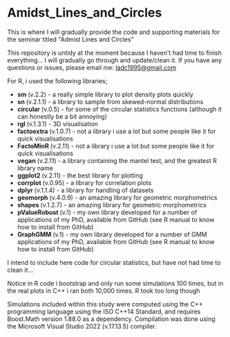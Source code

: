 # Amidst_Lines_and_Circles

This is where I will gradually provide the code and supporting materials for the seminar titled "Admist Lines and Circles"

This repository is untidy at the moment because I haven't had time to finish everything... I will gradually go through and update/clean it. If you have any questions or issues, please email me: ladc1995@gmail.com

For R, i used the following libraries;

* <b> sm </b> (v.2.2) - a really simple library to plot density plots quickly
* <b> sn </b> (v.2.1.1) - a library to sample from skewed-normal distributions
* <b> circular </b> (v.0.5) - for some of the circular statistics functions (although it can honestly be a bit annoying)
* <b> rgl </b> (v.1.3.1) - 3D visualisation
* <b> factoextra </b> (v.1.0.7) - not a library i use a lot but some people like it for quick visualisations
* <b> FactoMinR </b> (v.2.11) - not a library i use a lot but some people like it for quick visualisations
* <b> vegan </b> (v.2.11) - a library containing the mantel test, and the greatest R library name
* <b> ggplot2 </b> (v.2.11) - the best library for plotting
* <b> corrplot </b> (v.0.95) - a library for correlation plots
* <b> dplyr </b> (v.1.1.4) - a library for handling of datasets
* <b> geomorph </b> (v.4.0.9) - an amazing library for geometric morphometrics
* <b> shapes </b> (v.1.2.7) - an amazing library for geometric morphometrics
* <b> pValueRobust </b> (v.1) - my own library developed for a number of applications of my PhD, available from GitHub (see R manual to know how to install from GitHub)
* <b> GraphGMM </b> (v.1) - my own library developed for a number of GMM applications of my PhD, available from GitHub (see R manual to know how to install from GitHub)

I intend to include here code for circular statistics, but have not had time to clean it...

Notice in R code i bootstrap and only run some simulations 100 times, but in the real plots in C++ i ran both 10,000 times. R took too long though

Simulations included within this study were computed using the C++ programming language using the ISO C++14 Standard, and requires Boost.Math version 1.88.0 as a dependency. Compilation was done using the Microsoft Visual Studio 2022 (v.17.13.5) compiler.

